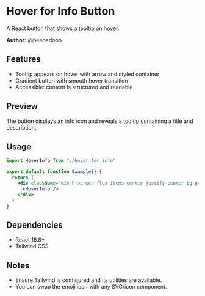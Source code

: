 # Hover for Info Button
A React button that shows a tooltip on hover.

**Author:** @beebadooo

## Features

- Tooltip appears on hover with arrow and styled container
- Gradient button with smooth hover transition
- Accessible: content is structured and readable

## Preview

The button displays an info icon and reveals a tooltip containing a title and description.

## Usage

```jsx
import HoverInfo from "./hover_for_info"

export default function Example() {
  return (
    <div className="min-h-screen flex items-center justify-center bg-gray-900">
      <HoverInfo />
    </div>
  )
}
```

## Dependencies
- React 16.8+
- Tailwind CSS

## Notes

- Ensure Tailwind is configured and its utilities are available.
- You can swap the emoji icon with any SVG/icon component.


